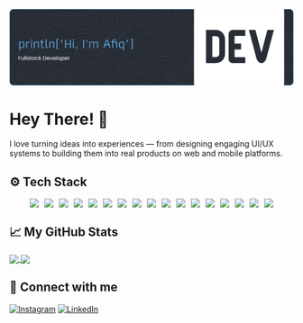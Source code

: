 ![Header](github-header-banner.png)

# Hey There! 👋

I love turning ideas into experiences — from designing engaging UI/UX systems to building them into real products on web and mobile platforms.

## ⚙️ Tech Stack

<div style="display: flex; flex-wrap: wrap; justify-content: center; gap: 10px; margin-top: 10px;">
  <img src="https://skillicons.dev/icons?i=html">
  <img src="https://skillicons.dev/icons?i=css">
  <img src="https://skillicons.dev/icons?i=javascript">
  <img src="https://skillicons.dev/icons?i=react">
  <img src="https://skillicons.dev/icons?i=jquery">
  <img src="https://skillicons.dev/icons?i=bootstrap">
  <img src="https://skillicons.dev/icons?i=tailwind">
  <img src="https://skillicons.dev/icons?i=nodejs">
  <img src="https://skillicons.dev/icons?i=npm">
  <img src="https://skillicons.dev/icons?i=androidstudio">
  <img src="https://skillicons.dev/icons?i=kotlin">
  <img src="https://skillicons.dev/icons?i=firebase">
  <img src="https://skillicons.dev/icons?i=java">
  <img src="https://skillicons.dev/icons?i=python">
  <img src="https://skillicons.dev/icons?i=github">
  <img src="https://skillicons.dev/icons?i=vscode">
  <img src="https://skillicons.dev/icons?i=figma">
</div>

## 📈 My GitHub Stats

<a href="https://github.com/afiqalghazali">
    <picture>
        <source srcset="https://github-readme-stats-afiqalghazali.vercel.app/api?username=afiqalghazali&show_icons=true&theme=tokyonight" media="(prefers-color-scheme: dark)" />
        <source srcset="https://github-readme-stats-afiqalghazali.vercel.app/api?username=afiqalghazali&show_icons=true" media="(prefers-color-scheme: light), (prefers-color-scheme: no-preference)" />
        <img height=200 align="center" src="https://github-readme-stats-afiqalghazali.vercel.app/api?username=afiqalghazali&show_icons=true" />
    </picture>
</a>

<a href="https://github.com/afiqalghazali">
    <picture>
        <source srcset="https://github-readme-stats-afiqalghazali.vercel.app/api/top-langs/?username=afiqalghazali&layout=compact&langs_count=8&card_width=320&theme=tokyonight" media="(prefers-color-scheme: dark)" />
        <source srcset="https://github-readme-stats-afiqalghazali.vercel.app/api/top-langs/?username=afiqalghazali&layout=compact&langs_count=8&card_width=320" media="(prefers-color-scheme: light), (prefers-color-scheme: no-preference)" />
        <img height=200 align="center" src="https://github-readme-stats-afiqalghazali.vercel.app/api/top-langs/?username=afiqalghazali&layout=compact&langs_count=8&card_width=320" />
    </picture>
</a>

## 🤝 Connect with me

[![Instagram](https://img.shields.io/badge/Instagram-E4405F?style=flat&logo=instagram&logoColor=white)](https://www.instagram.com/afiqalghazali_/) [![LinkedIn](https://img.shields.io/badge/LinkedIn-0077B5?style=flat&logo=linkedin&logoColor=white)](https://www.linkedin.com/in/afiqalghazali/)
